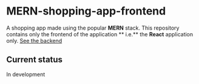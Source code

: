 # MERN-shopping-app-frontend

A shopping app made using the popular **MERN** stack. This repository contains only the frontend of the application **
i.e.** the **React** application only. [See the backend](https://github.com/r12esh/mern-shopping-app-backend)

## Current status

In development
